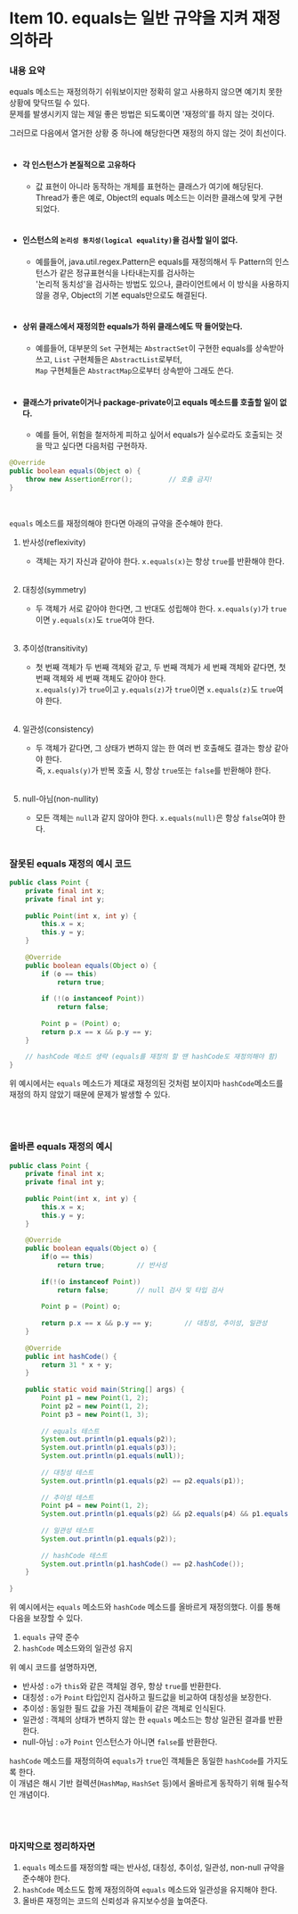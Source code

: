 # Item 10. equals는 일반 규약을 지켜 재정의하라

### 내용 요약 <br>
equals 메소드는 재정의하기 쉬워보이지만 정확히 알고 사용하지 않으면 예기치 못한 상황에 맞닥뜨릴 수 있다. <br>
문제를 발생시키지 않는 제일 좋은 방법은 되도록이면 '재정의'를 하지 않는 것이다. <br>

그러므로 다음에서 열거한 상황 중 하나에 해당한다면 재정의 하지 않는 것이 최선이다. <br><br>


- #### 각 인스턴스가 본질적으로 고유하다
  - 값 표현이 아니라 동작하는 개체를 표현하는 클래스가 여기에 해당된다. Thread가 좋은 예로, Object의 equals 메소드는 이러한 클래스에 맞게 구현되었다. <br><br>

- #### 인스턴스의 `논리성 동치성(logical equality)`을 검사할 일이 없다.
  - 예를들어, java.util.regex.Pattern은 equals를 재정의해서 두 Pattern의 인스턴스가 같은 정규표현식을 나타내는지를 검사하는 <br>
    '논리적 동치성'을 검사하는 방법도 있으나, 클라이언트에서 이 방식을 사용하지 않을 경우, Object의 기본 equals만으로도 해결된다. <br><br>

- #### 상위 클래스에서 재정의한 equals가 하위 클래스에도 딱 들어맞는다. <br>
  - 예를들어, 대부분의 `Set` 구현체는 `AbstractSet`이 구현한 equals를 상속받아 쓰고, `List` 구현체들은 `AbstractList`로부터, <br>
    `Map` 구현체들은 `AbstractMap`으로부터 상속받아 그래도 쓴다. <br><br>

- #### 클래스가 private이거나 package-private이고 equals 메소드를 호출할 일이 없다. <br>
  - 예를 들어, 위험을 철저하게 피하고 싶어서 equals가 실수로라도 호출되는 것을 막고 싶다면 다음처럼 구현하자. <br>

```java
@Override
public boolean equals(Object o) {
    throw new AssertionError();         // 호출 금지!    
}
```

<br>

`equals` 메소드를 재정의해야 한다면 아래의 규약을 준수해야 한다. <br>

1. 반사성(reflexivity) 
   - 객체는 자기 자신과 같아야 한다. `x.equals(x)`는 항상 `true`를 반환해야 한다. <br><br>

2. 대칭성(symmetry)
   - 두 객체가 서로 같아야 한다면, 그 반대도 성립해야 한다. `x.equals(y)`가 `true`이면 `y.equals(x)`도 `true`여야 한다. <br><br>
   
3. 추이성(transitivity)
   - 첫 번째 객체가 두 번째 객체와 같고, 두 번째 객체가 세 번째 객체와 같다면, 첫 번째 객체와 세 번째 객체도 같아야 한다. <br>
     `x.equals(y)`가 `true`이고 `y.equals(z)`가 `true`이면 `x.equals(z)`도 `true`여야 한다. <br><br>

4. 일관성(consistency)
   - 두 객체가 같다면, 그 상태가 변하지 않는 한 여러 번 호출해도 결과는 항상 같아야 한다. <br>
     즉, `x.equals(y)`가 반복 호출 시, 항상 `true`또는 `false`를 반환해야 한다. <br><br>

5. null-아님(non-nullity)
   - 모든 객체는 `null`과 같지 않아야 한다. `x.equals(null)`은 항상 `false`여야 한다. <br><br>


### 잘못된 equals 재정의 예시 코드
```java
public class Point {
    private final int x;
    private final int y;
    
    public Point(int x, int y) {
        this.x = x;
        this.y = y;
    }
    
    @Override
    public boolean equals(Object o) {
        if (o == this) 
            return true;
        
        if (!(o instanceof Point)) 
            return false;
        
        Point p = (Point) o;
        return p.x == x && p.y == y;
    }
    
    // hashCode 메소드 생략 (equals를 재정의 할 땐 hashCode도 재정의해야 함)
}
```
위 예시에서는 `equals` 메소드가 제대로 재정의된 것처럼 보이지마 `hashCode`메소드를 재정의 하지 않았기 때문에 문제가 발생할 수 있다. 

<br><br>

### 올바른 equals 재정의 예시
```java
public class Point {
    private final int x;
    private final int y;
    
    public Point(int x, int y) {
        this.x = x;
        this.y = y;
    }
    
    @Override
    public boolean equals(Object o) {
        if(o == this) 
            return true;        // 반사성
      
        if(!(o instanceof Point))
            return false;       // null 검사 및 타입 검사
       
        Point p = (Point) o;
        
        return p.x == x && p.y == y;        // 대칭성, 추이성, 일관성
    }
    
    @Override
    public int hashCode() {
        return 31 * x + y;
    }
    
    public static void main(String[] args) {
        Point p1 = new Point(1, 2);
        Point p2 = new Point(1, 2);
        Point p3 = new Point(1, 3);
        
        // equals 테스트
        System.out.println(p1.equals(p2));                                          // true
        System.out.println(p1.equals(p3));                                          // false
        System.out.println(p1.equals(null));                                        // false
      
        // 대칭성 테스트
        System.out.println(p1.equals(p2) == p2.equals(p1));                         // true
      
        // 추이성 테스트
        Point p4 = new Point(1, 2);
        System.out.println(p1.equals(p2) && p2.equals(p4) && p1.equals(p4));        // true
      
        // 일관성 테스트
        System.out.println(p1.equals(p2));                                          // true
        
        // hashCode 테스트
        System.out.println(p1.hashCode() == p2.hashCode());                         // true
    }
  
}
```
위 예시에서는 `equals` 메소드와 `hashCode` 메소드를 올바르게 재정의했다. 이를 통해 다음을 보장할 수 있다. <br>
1) `equals` 규약 준수
2) `hashCode` 메소드와의 일관성 유지

위 예시 코드를 설명하자면, <br>
- 반사성 : `o`가 `this`와 같은 객체일 경우, 항상 `true`를 반환한다.
- 대칭성 : `o`가 `Point` 타입인지 검사하고 필드값을 비교하여 대칭성을 보장한다.
- 추이성 : 동일한 필드 값을 가진 객체들이 같은 객체로 인식된다.
- 일관성 : 객체의 상태가 변하지 않는 한 `equals` 메소드는 항상 일관된 결과를 반환한다.
- null-아님 : `o`가 `Point` 인스턴스가 아니면 `false`를 반환한다.


`hashCode` 메소드를 재정의하여 `equals`가 `true`인 객체들은 동일한 `hashCode`를 가지도록 한다. <br>
이 개념은 해시 기반 컬렉션(`HashMap`, `HashSet` 등)에서 올바르게 동작하기 위해 필수적인 개념이다.

<br><br>

### 마지막으로 정리하자면
1) `equals` 메소드를 재정의할 때는 반사성, 대칭성, 추이성, 일관성, non-null 규약을 준수해야 한다.
2) `hashCode` 메소드도 함께 재정의하여 `equals` 메소드와 일관성을 유지해야 한다.
3) 올바른 재정의는 코드의 신뢰성과 유지보수성을 높여준다.

